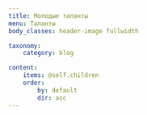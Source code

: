 ```yaml
---
title: Молодые таланты
menu: Таланты
body_classes: header-image fullwidth

taxonomy:
    category: blog

content:
    items: @self.children
    order:
        by: default
        dir: asc
---
```

